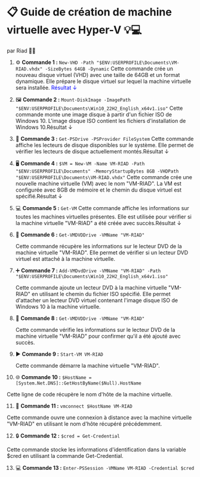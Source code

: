 # 📋 **Guide de création de machine virtuelle avec Hyper-V** 💡💻
par Riad 👨‍💻


1. ⚙️ **Commande 1 :** `New-VHD -Path "$ENV:USERPROFILE\Documents\VM-RIAD.vhdx" -SizeBytes 64GB -Dynamic`
   Cette commande crée un nouveau disque virtuel (VHD) avec une taille de 64GB et un format dynamique. Elle prépare le disque virtuel sur lequel la machine virtuelle sera installée. <font color="blue">Résultat ↓</font>




2. 🖼️ **Commande 2 :** `Mount-DiskImage -ImagePath "$ENV:USERPROFILE\Documents\Win10_22H2_English_x64v1.iso"`
   Cette commande monte une image disque à partir d'un fichier ISO de Windows 10. L'image disque ISO contient les fichiers d'installation de Windows 10.Résultat ↓


3. 💽 **Commande 3 :** `Get-PSDrive -PSProvider FileSystem`
   Cette commande affiche les lecteurs de disque disponibles sur le système. Elle permet de vérifier les lecteurs de disque actuellement montés.Résultat ↓


4. 🖥️ **Commande 4 :** `$VM = New-VM -Name VM-RIAD -Path "$ENV:USERPROFILE\Documents" -MemoryStartupBytes 8GB -VHDPath "$ENV:USERPROFILE\Documents\VM-RIAD.vhdx"`
   Cette commande crée une nouvelle machine virtuelle (VM) avec le nom "VM-RIAD". La VM est configurée avec 8GB de mémoire et le chemin du disque virtuel est spécifié.Résultat ↓


5. 💻 **Commande 5 :** `Get-VM`
   Cette commande affiche les informations sur toutes les machines virtuelles présentes. Elle est utilisée pour vérifier si la machine virtuelle "VM-RIAD" a été créée avec succès.Résultat ↓


6. 📀 **Commande 6 :** `Get-VMDVDDrive -VMName "VM-RIAD"`

   Cette commande récupère les informations sur le lecteur DVD de la machine virtuelle "VM-RIAD". Elle permet de vérifier si un lecteur DVD virtuel est attaché à la machine virtuelle.

7. ➕ **Commande 7 :** `Add-VMDvdDrive -VMName "VM-RIAD" -Path "$ENV:USERPROFILE\Documents\Win10_22H2_English_x64v1.iso"`

   Cette commande ajoute un lecteur DVD à la machine virtuelle "VM-RIAD" en utilisant le chemin du fichier ISO spécifié. Elle permet d'attacher un lecteur DVD virtuel contenant l'image disque ISO de Windows 10 à la machine virtuelle.

8. 📀 **Commande 8 :** `Get-VMDVDDrive -VMName "VM-RIAD"`

   Cette commande vérifie les informations sur le lecteur DVD de la machine virtuelle "VM-RIAD" pour confirmer qu'il a été ajouté avec succès.

9. ▶️ **Commande 9 :** `Start-VM VM-RIAD`

   Cette commande démarre la machine virtuelle "VM-RIAD".

10. 🌐 **Commande 10 :** `$HostName = [System.Net.DNS]::GetHostByName($Null).HostName`

   Cette ligne de code récupère le nom d'hôte de la machine virtuelle.

11. 🔌 **Commande 11 :** `vmconnect $HostName VM-RIAD`

   Cette commande ouvre une connexion à distance avec la machine virtuelle "VM-RIAD" en utilisant le nom d'hôte récupéré précédemment.

12. 🔒 **Commande 12 :** `$cred = Get-Credential`

   Cette commande stocke les informations d'identification dans la variable $cred en utilisant la commande Get-Credential.

13. 💻 **Commande 13 :** `Enter-PSSession -VMName VM-RIAD -Credential $cred`



